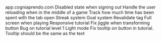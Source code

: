 app.cogniaprendo.com
Disabled state when signing out
Handle the user reloading when in the middle of a game
Track how much time has been spent with the tab open
Streak system
Goal system
Revalidate tag
Full screen when playing
Responsive tutorial
Fix jiggle when transforming button
Bug on tutorial level 1
Light mode
Fix tooltip on button in tutorial. Tooltip should be the same as the text
